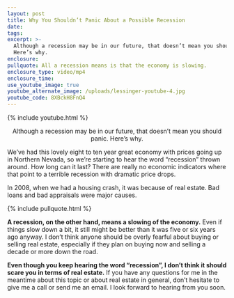 ```yaml
---
layout: post
title: Why You Shouldn’t Panic About a Possible Recession
date:
tags:
excerpt: >-
  Although a recession may be in our future, that doesn’t mean you should panic.
  Here’s why.
enclosure:
pullquote: All a recession means is that the economy is slowing.
enclosure_type: video/mp4
enclosure_time:
use_youtube_image: true
youtube_alternate_image: /uploads/lessinger-youtube-4.jpg
youtube_code: 8XBckH8FnQ4
---
```


{% include youtube.html %} <center>Although a recession may be in our future, that doesn’t mean you should panic. Here’s why.</center> 

We’ve had this lovely eight to ten year great economy with prices going up in Northern Nevada, so we’re starting to hear the word “recession” thrown around. How long can it last? There are really no economic indicators where that point to a terrible recession with dramatic price drops.&nbsp;

In 2008, when we had a housing crash, it was because of real estate. Bad loans and bad appraisals were major causes.

{% include pullquote.html %}

**A recession, on the other hand, means a slowing of the economy.** Even if things slow down a bit, it still might be better than it was five or six years ago anyway. I don’t think anyone should be overly fearful about buying or selling real estate, especially if they plan on buying now and selling a decade or more down the road.

**Even though you keep hearing the word “recession”, I don’t think it should scare you in terms of real estate.** If you have any questions for me in the meantime about this topic or about real estate in general, don’t hesitate to give me a call or send me an email. I look forward to hearing from you soon.<br>&nbsp;
